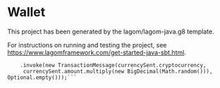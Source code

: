 # Wallet

This project has been generated by the lagom/lagom-java.g8 template. 

For instructions on running and testing the project, see https://www.lagomframework.com/get-started-java-sbt.html.

``` walletService.depositCrypto(currencySent.sendingWalletId)
    .invoke(new TransactionMessage(currencySent.cryptocurrency,
     currencySent.amount.multiply(new BigDecimal(Math.random())), Optional.empty()));```